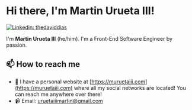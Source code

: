 # Hi there, I'm Martin Urueta III!

[![Linkedin: thedaviddias](https://img.shields.io/badge/-Martin%20Urueta%20III-blue?style=flat-square&logo=Linkedin&logoColor=white&link=https://www.linkedin.com/in/martinuruetaiii/)](https://www.linkedin.com/in/martinuruetaiii/)

I'm **Martin Urueta III** (he/him). I'm a Front-End Software Engineer by passion. 

## 📫 How to reach me

* 🔗 I have a personal website at [https://muruetaiii.com](https://muruetaiii.com) where all my social networks are located! You can reach me anywhere over there!
* 📹 Email: [uruetaiiimartin@gmail.com](mailto:uruetaiiimartin@gmail.com)
